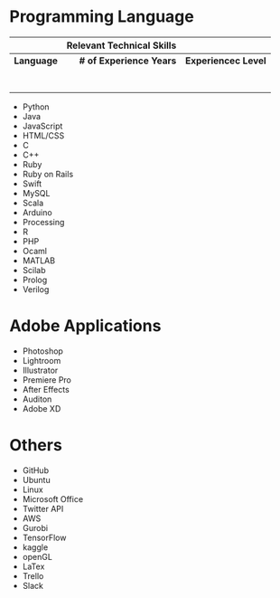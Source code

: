 # Programming Language


||**Relevant Technical Skills**||
| :--------: | ----------: | :----------: |
| **Language** |**# of Experience Years**|**Experiencec Level**|
|           |||
|  |||
|  |||
|  |||
|  |||
|  |||
|  |||

* Python
* Java
* JavaScript
* HTML/CSS
* C
* C++
* Ruby
* Ruby on Rails
* Swift
* MySQL
* Scala
* Arduino
* Processing
* R
* PHP
* Ocaml
* MATLAB
* Scilab
* Prolog
* Verilog


# Adobe Applications
* Photoshop
* Lightroom
* Illustrator
* Premiere Pro
* After Effects
* Auditon
* Adobe XD


# Others
* GitHub
* Ubuntu
* Linux
* Microsoft Office
* Twitter API
* AWS
* Gurobi
* TensorFlow
* kaggle 
* openGL
* LaTex
* Trello
* Slack


